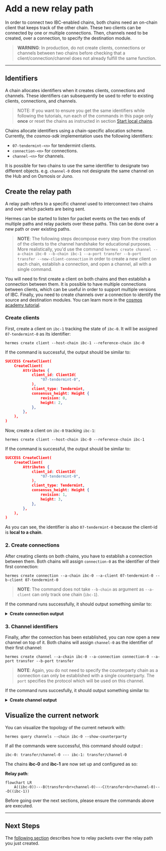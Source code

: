 # Add a new relay path

In order to connect two IBC-enabled chains, both chains need an on-chain client that keeps track of the other chain. These two clients can be connected by one or multiple connections. Then, channels need to be created, over a connection, to specify the destination module.

> __WARNING__: In production, do not create clients, connections or channels between two chains before checking that a client/connection/channel does not already fulfill the same function.

---

## Identifiers

A chain allocates identifiers when it creates clients, connections and channels. These identifiers can subsequently be used to refer to existing clients, connections, and channels.

> NOTE: If you want to ensure you get the same identifiers while following the tutorials, run each of the commands in this page only __once__ or reset the chains as instructed in section [Start local chains](./start-local-chains.md#reset-your-configuration-and-start-the-chains). 

Chains allocate identifiers using a chain-specific allocation scheme. Currently, the *cosmos-sdk* implementation uses the following identifiers:

- `07-tendermint-<n>` for tendermint clients.
- `connection-<n>` for connections.
- `channel-<n>` for channels.

It is possible for two chains to use the same identifier to designate two different objects. e.g. `channel-0` does not designate the same channel on the Hub and on Osmosis or Juno.


## Create the relay path

A relay path refers to a specific channel used to interconnect two chains and over which packets are being sent.

Hermes can be started to listen for packet events on the two ends of multiple paths and relay packets over these paths.
This can be done over a new path or over existing paths.

>__NOTE__: The following steps decompose every step from the creation of the clients to the channel handshake for educational purposes. 
> More realistically, you'd use the command `hermes create channel --a-chain ibc-0 --b-chain ibc-1 --a-port transfer --b-port transfer --new-client-connection` in order to create a new client on each chain, establish a connection, and open a channel, all with a single command.

You will need to first create a client on both chains and then establish a connection between them. It is possible to have multiple connections between clients, which can be useful in order to support multiple versions of IBC. Finally, you need to create channels over a connection to identify the source and destination modules. You can learn more in the [cosmos academy tutorial](https://tutorials.cosmos.network/academy/4-ibc/what-is-ibc.html).  

### Create clients

First, create a client on `ibc-1` tracking the state of `ibc-0`. It will be assigned `07-tendermint-0` as its identifier:

```shell
hermes create client --host-chain ibc-1 --reference-chain ibc-0
```

If the command is successful, the output should be similar to:
```json
SUCCESS CreateClient(
    CreateClient(
        Attributes {
            client_id: ClientId(
                "07-tendermint-0",
            ),
            client_type: Tendermint,
            consensus_height: Height {
                revision: 0,
                height: 2,
            },
        },
    ),
)
```

Now, create a client on `ibc-0` tracking `ibc-1`:

```shell
hermes create client --host-chain ibc-0 --reference-chain ibc-1
```
If the command is successful, the output should be similar to:
```json
SUCCESS CreateClient(
    CreateClient(
        Attributes {
            client_id: ClientId(
                "07-tendermint-0",
            ),
            client_type: Tendermint,
            consensus_height: Height {
                revision: 1,
                height: 3,
            },
        },
    ),
)
```
As you can see, the identifier is also `07-tendermint-0` because the client-id is **local to a chain**. 


### 2. Create connections


After creating clients on both chains, you have to establish a connection between them. Both chains will assign `connection-0` as the identifier of their first connection:

```shell
hermes create connection --a-chain ibc-0 --a-client 07-tendermint-0 --b-client 07-tendermint-0
```
>__NOTE__: The command does not take `--b-chain` as argument as `--a-client` can only track one chain (`ibc-1`). 

If the command runs successfully, it should output something similar to:

<details><summary style="font-weight:bold">Create connection output</summary>

```
2022-08-29T11:16:39.833467Z  INFO ThreadId(01) using default configuration from '$HOME/.hermes/config.toml'
2022-08-29T11:16:39.838071Z  INFO ThreadId(01) Creating a new connection with pre-existing clients 07-tendermint-0 and 07-tendermint-0
2022-08-29T11:16:39.843103Z  INFO ThreadId(15) wait_for_block_commits: waiting for commit of tx hashes(s) F87AE29F8BA86EA9F6533C0CE8A34101C90948B824446E0B4889C4F953A9E094 id=ibc-0
2022-08-29T11:16:41.047867Z  INFO ThreadId(01) 🥂 ibc-0 => IbcEventWithHeight {
    event: OpenInitConnection(
        OpenInit(
            Attributes {
                connection_id: Some(
                    ConnectionId(
                        "connection-0",
                    ),
                ),
                client_id: ClientId(
                    "07-tendermint-0",
                ),
                counterparty_connection_id: None,
                counterparty_client_id: ClientId(
                    "07-tendermint-0",
                ),
            },
        ),
    ),
    height: Height {
        revision: 0,
        height: 29,
    },
}

2022-08-29T11:16:44.061620Z  INFO ThreadId(15) wait_for_block_commits: waiting for commit of tx hashes(s) AEEAE5846991C6748248ECD81A5B8D83E7E0388322202900788C72518649EF7B id=ibc-0
2022-08-29T11:16:51.249114Z  INFO ThreadId(41) wait_for_block_commits: waiting for commit of tx hashes(s) BFED59B2EBE5D75A19C1CBB1FB931FF6FC81EF02F872CEB3D37AA40DDA5101B4 id=ibc-1
2022-08-29T11:16:52.452619Z  INFO ThreadId(01) 🥂 ibc-1 => IbcEventWithHeight {
    event: OpenTryConnection(
        OpenTry(
            Attributes {
                connection_id: Some(
                    ConnectionId(
                        "connection-0",
                    ),
                ),
                client_id: ClientId(
                    "07-tendermint-0",
                ),
                counterparty_connection_id: Some(
                    ConnectionId(
                        "connection-0",
                    ),
                ),
                counterparty_client_id: ClientId(
                    "07-tendermint-0",
                ),
            },
        ),
    ),
    height: Height {
        revision: 1,
        height: 31,
    },
}

2022-08-29T11:16:55.459367Z  WARN ThreadId(01) [ibc-0 -> ibc-1:07-tendermint-0] resolving trusted height from the full list of consensus state heights for target height 0-31; this may take a while
2022-08-29T11:16:55.469498Z  INFO ThreadId(41) wait_for_block_commits: waiting for commit of tx hashes(s) D232FCF03549B692604A06AFC1D82494FB1D466E61880E9A8653FEFC2F41BA69 id=ibc-1
2022-08-29T11:17:02.248045Z  INFO ThreadId(15) wait_for_block_commits: waiting for commit of tx hashes(s) 0ABC352714048C0873537CCEBE31393E1CB09F810B5AAE495833436A8F9447C0 id=ibc-0
2022-08-29T11:17:06.159408Z  INFO ThreadId(01) 🥂 ibc-0 => IbcEventWithHeight {
    event: OpenAckConnection(
        OpenAck(
            Attributes {
                connection_id: Some(
                    ConnectionId(
                        "connection-0",
                    ),
                ),
                client_id: ClientId(
                    "07-tendermint-0",
                ),
                counterparty_connection_id: Some(
                    ConnectionId(
                        "connection-0",
                    ),
                ),
                counterparty_client_id: ClientId(
                    "07-tendermint-0",
                ),
            },
        ),
    ),
    height: Height {
        revision: 0,
        height: 34,
    },
}

2022-08-29T11:17:11.202362Z  INFO ThreadId(41) wait_for_block_commits: waiting for commit of tx hashes(s) F5A344056C7F8775620581756985C2C5DB43F396A18956C017E56EFB4A8FF616 id=ibc-1
2022-08-29T11:17:12.407373Z  INFO ThreadId(01) 🥂 ibc-1 => IbcEventWithHeight {
    event: OpenConfirmConnection(
        OpenConfirm(
            Attributes {
                connection_id: Some(
                    ConnectionId(
                        "connection-0",
                    ),
                ),
                client_id: ClientId(
                    "07-tendermint-0",
                ),
                counterparty_connection_id: Some(
                    ConnectionId(
                        "connection-0",
                    ),
                ),
                counterparty_client_id: ClientId(
                    "07-tendermint-0",
                ),
            },
        ),
    ),
    height: Height {
        revision: 1,
        height: 35,
    },
}

2022-08-29T11:17:15.409868Z  INFO ThreadId(01) connection handshake already finished for Connection {
    delay_period: 0ns,
    a_side: ConnectionSide {
        chain: BaseChainHandle {
            chain_id: ChainId {
                id: "ibc-0",
                version: 0,
            },
            runtime_sender: Sender { .. },
        },
        client_id: ClientId(
            "07-tendermint-0",
        ),
        connection_id: Some(
            ConnectionId(
                "connection-0",
            ),
        ),
    },
    b_side: ConnectionSide {
        chain: BaseChainHandle {
            chain_id: ChainId {
                id: "ibc-1",
                version: 1,
            },
            runtime_sender: Sender { .. },
        },
        client_id: ClientId(
            "07-tendermint-0",
        ),
        connection_id: Some(
            ConnectionId(
                "connection-0",
            ),
        ),
    },
}

SUCCESS Connection {
    delay_period: 0ns,
    a_side: ConnectionSide {
        chain: BaseChainHandle {
            chain_id: ChainId {
                id: "ibc-0",
                version: 0,
            },
            runtime_sender: Sender { .. },
        },
        client_id: ClientId(
            "07-tendermint-0",
        ),
        connection_id: Some(
            ConnectionId(
                "connection-0",
            ),
        ),
    },
    b_side: ConnectionSide {
        chain: BaseChainHandle {
            chain_id: ChainId {
                id: "ibc-1",
                version: 1,
            },
            runtime_sender: Sender { .. },
        },
        client_id: ClientId(
            "07-tendermint-0",
        ),
        connection_id: Some(
            ConnectionId(
                "connection-0",
            ),
        ),
    },
}
```
</details>

### 3. Channel identifiers


Finally, after the connection has been established, you can now open a new channel on top of it. Both chains will assign `channel-0` as the identifier of their first channel:

```shell
hermes create channel --a-chain ibc-0 --a-connection connection-0 --a-port transfer --b-port transfer
```
>__NOTE__: Again, you do not need to specify the counterparty chain as a connection can only be established with a single counterparty. The `port` specifies the protocol which will be used on this channel. 

If the command runs succesfully, it should output something similar to:

<details><summary style="font-weight:bold">Create channel output</summary>

```
2022-08-29T11:26:28.027659Z  INFO ThreadId(01) using default configuration from '$HOME/.hermes/config.toml'
2022-08-29T11:26:28.040558Z  INFO ThreadId(15) wait_for_block_commits: waiting for commit of tx hashes(s) A7B19D0BB98DD6724B7E41A2CAD8381989D38C8D9E8C141D111DBF9DB5C20DC1 id=ibc-0
2022-08-29T11:26:33.455062Z  INFO ThreadId(01) 🎊  ibc-0 => IbcEventWithHeight {
    event: OpenInitChannel(
        OpenInit {
            port_id: PortId(
                "transfer",
            ),
            channel_id: Some(
                ChannelId(
                    "channel-0",
                ),
            ),
            connection_id: ConnectionId(
                "connection-0",
            ),
            counterparty_port_id: PortId(
                "transfer",
            ),
            counterparty_channel_id: None,
        },
    ),
    height: Height {
        revision: 0,
        height: 147,
    },
}

2022-08-29T11:26:38.199410Z  INFO ThreadId(41) wait_for_block_commits: waiting for commit of tx hashes(s) 31CBCFAA6806315A5A6D96C71AEBFDFD71757F823914037B51893F123332282D id=ibc-1
2022-08-29T11:26:39.704788Z  INFO ThreadId(01) 🎊  ibc-1 => IbcEventWithHeight {
    event: OpenTryChannel(
        OpenTry {
            port_id: PortId(
                "transfer",
            ),
            channel_id: Some(
                ChannelId(
                    "channel-0",
                ),
            ),
            connection_id: ConnectionId(
                "connection-0",
            ),
            counterparty_port_id: PortId(
                "transfer",
            ),
            counterparty_channel_id: Some(
                ChannelId(
                    "channel-0",
                ),
            ),
        },
    ),
    height: Height {
        revision: 1,
        height: 148,
    },
}

2022-08-29T11:26:44.242127Z  INFO ThreadId(15) wait_for_block_commits: waiting for commit of tx hashes(s) 0B6EAF8ABCC7E807EDBD65E73EEE32CEE736BE787D2791C49D1436F2BA810F37 id=ibc-0
2022-08-29T11:26:48.455749Z  INFO ThreadId(01) 🎊  ibc-0 => IbcEventWithHeight {
    event: OpenAckChannel(
        OpenAck {
            port_id: PortId(
                "transfer",
            ),
            channel_id: Some(
                ChannelId(
                    "channel-0",
                ),
            ),
            counterparty_channel_id: Some(
                ChannelId(
                    "channel-0",
                ),
            ),
            connection_id: ConnectionId(
                "connection-0",
            ),
            counterparty_port_id: PortId(
                "transfer",
            ),
        },
    ),
    height: Height {
        revision: 0,
        height: 150,
    },
}

2022-08-29T11:26:53.297494Z  INFO ThreadId(41) wait_for_block_commits: waiting for commit of tx hashes(s) 005B0105B4E1541F3ABF56CF5AB340EDA4DE0A81939CF379F1FEA272160C47EE id=ibc-1
2022-08-29T11:26:54.501966Z  INFO ThreadId(01) 🎊  ibc-1 => IbcEventWithHeight {
    event: OpenConfirmChannel(
        OpenConfirm {
            port_id: PortId(
                "transfer",
            ),
            channel_id: Some(
                ChannelId(
                    "channel-0",
                ),
            ),
            connection_id: ConnectionId(
                "connection-0",
            ),
            counterparty_port_id: PortId(
                "transfer",
            ),
            counterparty_channel_id: Some(
                ChannelId(
                    "channel-0",
                ),
            ),
        },
    ),
    height: Height {
        revision: 1,
        height: 151,
    },
}

2022-08-29T11:26:57.503582Z  INFO ThreadId(01) channel handshake already finished for Channel {
    ordering: Unordered,
    a_side: ChannelSide {
        chain: BaseChainHandle {
            chain_id: ChainId {
                id: "ibc-0",
                version: 0,
            },
            runtime_sender: Sender { .. },
        },
        client_id: ClientId(
            "07-tendermint-0",
        ),
        connection_id: ConnectionId(
            "connection-0",
        ),
        port_id: PortId(
            "transfer",
        ),
        channel_id: Some(
            ChannelId(
                "channel-0",
            ),
        ),
        version: None,
    },
    b_side: ChannelSide {
        chain: BaseChainHandle {
            chain_id: ChainId {
                id: "ibc-1",
                version: 1,
            },
            runtime_sender: Sender { .. },
        },
        client_id: ClientId(
            "07-tendermint-0",
        ),
        connection_id: ConnectionId(
            "connection-0",
        ),
        port_id: PortId(
            "transfer",
        ),
        channel_id: Some(
            ChannelId(
                "channel-0",
            ),
        ),
        version: None,
    },
    connection_delay: 0ns,
}

SUCCESS Channel {
    ordering: Unordered,
    a_side: ChannelSide {
        chain: BaseChainHandle {
            chain_id: ChainId {
                id: "ibc-0",
                version: 0,
            },
            runtime_sender: Sender { .. },
        },
        client_id: ClientId(
            "07-tendermint-0",
        ),
        connection_id: ConnectionId(
            "connection-0",
        ),
        port_id: PortId(
            "transfer",
        ),
        channel_id: Some(
            ChannelId(
                "channel-0",
            ),
        ),
        version: None,
    },
    b_side: ChannelSide {
        chain: BaseChainHandle {
            chain_id: ChainId {
                id: "ibc-1",
                version: 1,
            },
            runtime_sender: Sender { .. },
        },
        client_id: ClientId(
            "07-tendermint-0",
        ),
        connection_id: ConnectionId(
            "connection-0",
        ),
        port_id: PortId(
            "transfer",
        ),
        channel_id: Some(
            ChannelId(
                "channel-0",
            ),
        ),
        version: None,
    },
    connection_delay: 0ns,
}
```
</details>

## Visualize the current network

You can visualize the topology of the current network with: 

```shell
hermes query channels --chain ibc-0 --show-counterparty
```

If all the commands were successful, this command should output : 

```
ibc-0: transfer/channel-0 --- ibc-1: transfer/channel-0
```

The chains __ibc-0__ and __ibc-1__ are now set up and configured as so:

__Relay path__: 
```mermaid
flowchart LR
    A((ibc-0))---B(transfer<br>channel-0)---C(transfer<br>channel-0)---D((ibc-1))
```

Before going over the next sections, please ensure the commands above are executed.

---

## Next Steps

The [following section](./start-relaying.md) describes how to relay packets over the relay path you just created.

